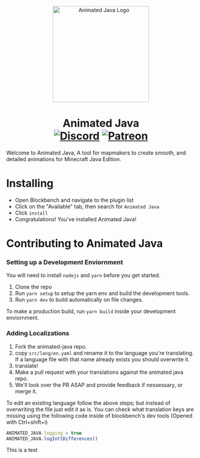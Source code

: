 <p align="center"><img src="https://user-images.githubusercontent.com/48780301/147949112-1929eeeb-e8e6-412d-886e-5b3d6615886f.png" width="256" alt="Animated Java Logo"></img></p>
<h1 align="center">Animated Java<br>
  <a href="https://discord.gg/jFgY4PXZfp"><img src="https://img.shields.io/discord/785339959518953482?color=5865f2&label=Discord&style=flat" alt="Discord"></a>
  <a href="https://www.patreon.com/animatedjava"><img src="https://img.shields.io/badge/Supporters-1-ff5733" alt="Patreon"></a>
</h1>

Welcome to Animated Java, A tool for mapmakers to create smooth, and detailed animations for Minecraft Java Edition.

# Installing
- Open Blockbench and navigate to the plugin list
- Click on the "Available" tab, then search for `Animated Java`
- Click `install`
- Congratulations! You've installed Animated Java!

# Contributing to Animated Java

### Setting up a Development Enviornment
You will need to install `nodejs` and `yarn` before you get started.

1. Clone the repo
2. Run `yarn setup` to setup the yarn env and build the development tools.
3. Run `yarn dev` to build automatically on file changes.

To make a production build, run `yarn build` inside your development enviornment.

### Adding Localizations

1. Fork the animated-java repo.
2. copy `src/lang/en.yaml` and rename it to the language you're translating. If a language file with that name already exists you should overwrite it.
3. translate!
4. Make a pull request with your translations against the animated java repo.
5. We'll look over the PR ASAP and provide feedback if nessessary, or merge it.

To edit an existing language follow the above steps; but instead of overwriting the file just edit it as is.
You can check what translation keys are missing using the following code inside of blockbench's dev tools (Opened with Ctrl+shift+i)
```js
ANIMATED_JAVA.logging = true
ANIMATED_JAVA.logIntlDifferences()
```
This is  a test
